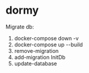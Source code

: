 # dormy
Migrate db:
1. docker-compose down -v
2. docker-compose up --build
3. remove-migration
4. add-migration InitDb
5. update-database